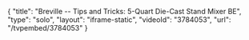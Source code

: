 {
    "title": "Breville -- Tips and Tricks: 5-Quart Die-Cast Stand Mixer BE",
    "type": "solo",
    "layout": "iframe-static",
    "videoId": "3784053",
    "url": "\/tvpembed\/3784053"
}
